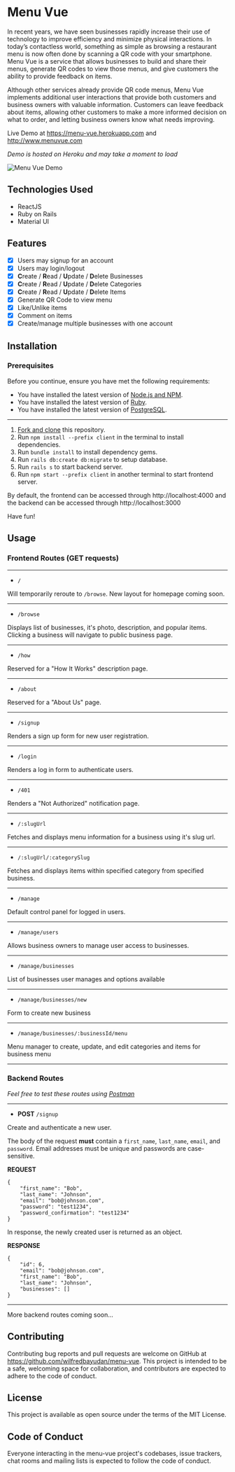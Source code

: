 # Menu Vue

In recent years, we have seen businesses rapidly increase their use of technology to improve efficiency and minimize physical interactions. In today’s contactless world, something as simple as browsing a restaurant menu is now often done by scanning a QR code with your smartphone. Menu Vue is a service that allows businesses to build and share their menus, generate QR codes to view those menus, and give customers the ability to provide feedback on items.

Although other services already provide QR code menus, Menu Vue implements additional user interactions that provide both customers and business owners with valuable information. Customers can leave feedback about items, allowing other customers to make a more informed decision on what to order, and letting business owners know what needs improving.

Live Demo at https://menu-vue.herokuapp.com and http://www.menuvue.com

*Demo is hosted on Heroku and may take a moment to load*

![Menu Vue Demo](preview.gif)

## Technologies Used
* ReactJS
* Ruby on Rails
* Material UI

## Features
- [x] Users may signup for an account
- [x] Users may login/logout
- [x] **C**reate / **R**ead / **U**pdate / **D**elete Businesses
- [x] **C**reate / **R**ead / **U**pdate / **D**elete Categories
- [x]  **C**reate / **R**ead / **U**pdate / **D**elete Items
- [x] Generate QR Code to view menu
- [x] Like/Unlike items
- [x] Comment on items
- [x] Create/manage multiple businesses with one account

## Installation
### Prerequisites
Before you continue, ensure you have met the following requirements:
* You have installed the latest version of [Node.js and NPM](https://docs.npmjs.com/downloading-and-installing-node-js-and-npm).
* You have installed the latest version of [Ruby](https://www.ruby-lang.org/en/documentation/installation/).
* You have installed the latest version of [PostgreSQL](https://www.postgresql.org).
---
1. [Fork and clone](https://github.com/wilfredbayudan/menu-vue/fork) this repository.
2. Run `npm install --prefix client` in the terminal to install dependencies.
3. Run `bundle install` to install dependency gems.
4. Run `rails db:create db:migrate` to setup database.
5. Run `rails s` to start backend server.
6. Run `npm start --prefix client` in another terminal to start frontend server.

By default, the frontend can be accessed through http://localhost:4000 and the backend can be accessed through http://localhost:3000

Have fun!

## Usage

### Frontend Routes (GET requests)
---
* `/`

Will temporarily reroute to `/browse`. New layout for homepage coming soon.

-----

* `/browse`

Displays list of businesses, it's photo, description, and popular items. Clicking a business will navigate to public business page.

-----

* `/how`

Reserved for a "How It Works" description page.

-----

* `/about`

Reserved for a "About Us" page.

-----

* `/signup`

Renders a sign up form for new user registration.

-----

* `/login`

Renders a log in form to authenticate users.

-----

* `/401`

Renders a "Not Authorized" notification page.

-----

* `/:slugUrl`

Fetches and displays menu information for a business using it's slug url.

-----

* `/:slugUrl/:categorySlug`

Fetches and displays items within specified category from specified business.

-----

* `/manage`

Default control panel for logged in users.

-----

* `/manage/users`

Allows business owners to manage user access to businesses.

-----

* `/manage/businesses` 

List of businesses user manages and options available

-----

* `/manage/businesses/new`

Form to create new business

-----

* `/manage/businesses/:businessId/menu` 

Menu manager to create, update, and edit categories and items for business menu

-----

### Backend Routes

*Feel free to test these routes using [Postman](https://www.postman.com/)*

---

* **POST** `/signup`

Create and authenticate a new user. 

The body of the request **must** contain a `first_name`, `last_name`, `email`, and `password`. Email addresses must be unique and passwords are case-sensitive.

**REQUEST**
```
{
    "first_name": "Bob",
    "last_name": "Johnson",
    "email": "bob@johnson.com",
    "password": "test1234",
    "password_confirmation": "test1234"
}
```

In response, the newly created user is returned as an object.

**RESPONSE**
```
{
    "id": 6,
    "email": "bob@johnson.com",
    "first_name": "Bob",
    "last_name": "Johnson",
    "businesses": []
}
```
-----

More backend routes coming soon...


## Contributing

Contributing bug reports and pull requests are welcome on GitHub at https://github.com/wilfredbayudan/menu-vue. This project is intended to be a safe, welcoming space for collaboration, and contributors are expected to adhere to the code of conduct.

## License

This project is available as open source under the terms of the MIT License.

## Code of Conduct

Everyone interacting in the menu-vue project's codebases, issue trackers, chat rooms and mailing lists is expected to follow the code of conduct.